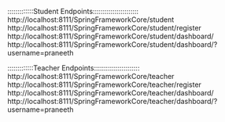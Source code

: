 :::::::::::::Student Endpoints:::::::::::::::::::::::
http://localhost:8111/SpringFrameworkCore/student
http://localhost:8111/SpringFrameworkCore/student/register
http://localhost:8111/SpringFrameworkCore/student/dashboard/
http://localhost:8111/SpringFrameworkCore/student/dashboard/?username=praneeth

:::::::::::::Teacher Endpoints:::::::::::::::::::::::
http://localhost:8111/SpringFrameworkCore/teacher
http://localhost:8111/SpringFrameworkCore/teacher/register
http://localhost:8111/SpringFrameworkCore/teacher/dashboard/
http://localhost:8111/SpringFrameworkCore/teacher/dashboard/?username=praneeth
